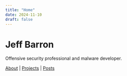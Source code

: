 ```yaml
---
title: "Home"
date: 2024-11-10
draft: false
---
```


# Jeff Barron

Offensive security professional and malware developer.

[About](about/) | [Projects](projects/) | [Posts](posts/)
